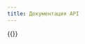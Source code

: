 ```yaml
---
title: Документация API
---
```


<!--
{{<generate-openapi-ref-docs url="https://raw.githubusercontent.com/github/rest-api-description/main/descriptions/api.github.com/api.github.com.json">}}
-->

{{<generate-openapi-ref-docs url="https://localhost:5000/swagger/v1/swagger.json">}}

